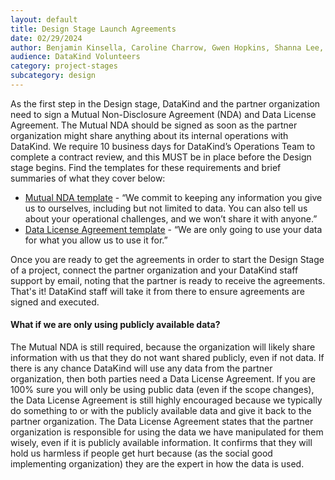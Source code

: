 ```yaml
---
layout: default
title: Design Stage Launch Agreements
date: 02/29/2024
author: Benjamin Kinsella, Caroline Charrow, Gwen Hopkins, Shanna Lee, Russatta Buford, Rachel Wells
audience: DataKind Volunteers
category: project-stages
subcategory: design
---
```


As the first step in the Design stage, DataKind and the partner organization need to sign a Mutual Non\-Disclosure Agreement (NDA) and Data License Agreement. The Mutual NDA should be signed as soon as the partner organization might share anything about its internal operations with DataKind. We require 10 business days for DataKind’s Operations Team to complete a contract review, and this MUST be in place before the Design stage begins. Find the templates for these requirements and brief summaries of what they cover below:


* [Mutual NDA template](https://drive.google.com/drive/u/0/folders/1VKcZDZc5jr5A_-CBBAMFIf_3HmSI7_hY) \- “We commit to keeping any information you give us to ourselves, including but not limited to data. You can also tell us about your operational challenges, and we won’t share it with anyone.”
* [Data License Agreement template](https://drive.google.com/drive/folders/15LKkW4nEx10puiBxzYstv7ZN3VkWXEhj) \- “We are only going to use your data for what you allow us to use it for.”


Once you are ready to get the agreements in order to start the Design Stage of a project, connect the partner organization and your DataKind staff support by email, noting that the partner is ready to receive the agreements. That's it! DataKind staff will take it from there to ensure agreements are signed and executed. 


#### What if we are only using publicly available data?


The Mutual NDA is still required, because the organization will likely share information with us that they do not want shared publicly, even if not data. If there is any chance DataKind will use any data from the partner organization, then both parties need a Data License Agreement. If you are 100% sure you will only be using public data (even if the scope changes), the Data License Agreement is still highly encouraged because we typically do something to or with the publicly available data and give it back to the partner organization. The Data License Agreement states that the partner organization is responsible for using the data we have manipulated for them wisely, even if it is publicly available information. It confirms that they will hold us harmless if people get hurt because (as the social good implementing organization) they are the expert in how the data is used.